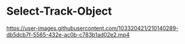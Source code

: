 # Select-Track-Object

https://user-images.githubusercontent.com/103320421/210140289-db5dcb7f-5565-432e-ac0b-c783b1ad02e2.mp4

